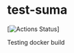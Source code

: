 # test-suma

[![Actions Status](https://github.com/jcayouette/test-suma/tree/master/.github/workflows/build-docs/badge.svg)]

Testing docker build


